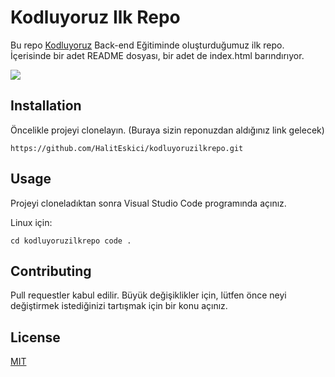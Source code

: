 # Kodluyoruz Ilk Repo
Bu repo [Kodluyoruz](https://www.kodluyoruz.org/) Back-end Eğitiminde oluşturduğumuz ilk repo. İçerisinde bir adet README dosyası, bir adet de index.html barındırıyor.

 ![](https://i.pinimg.com/originals/bf/09/09/bf0909b5ad5953445054b14564db471c.jpg)
## Installation
Öncelikle projeyi clonelayın. (Buraya sizin reponuzdan aldığınız link gelecek)

`https://github.com/HalitEskici/kodluyoruzilkrepo.git`
## Usage
Projeyi cloneladıktan sonra Visual Studio Code programında açınız.

Linux için:

`cd kodluyoruzilkrepo
code .`
## Contributing
Pull requestler kabul edilir. Büyük değişiklikler için, lütfen önce neyi değiştirmek istediğinizi tartışmak için bir konu açınız.
## License
[MIT](https://choosealicense.com/licenses/mit/)